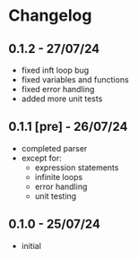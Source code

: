 # Changelog

## 0.1.2 - 27/07/24

- fixed inft loop bug
- fixed variables and functions
- fixed error handling
- added more unit tests

## 0.1.1 [pre] - 26/07/24

- completed parser
- except for:
  - expression statements
  - infinite loops
  - error handling
  - unit testing

## 0.1.0 - 25/07/24

- initial
